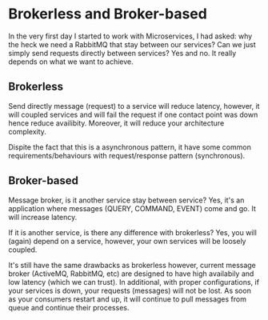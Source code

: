 # Brokerless and Broker-based
In the very first day I started to work with Microservices, I had asked: why the heck we need a RabbitMQ that stay between our services?
Can we just simply send requests directly between services? Yes and no. It really depends on what we want to achieve.

## Brokerless
Send directly message (request) to a service will reduce latency, however, it will coupled services and will fail the request if one
contact point was down hence reduce availibity. Moreover, it will reduce your architecture complexity. 

Dispite the fact that this is a asynchronous pattern, it have some common requirements/behaviours with request/response pattern (synchronous). 

## Broker-based
Message broker, is it another service stay between service? Yes, it's an application where messages (QUERY, COMMAND, EVENT) come and go.
It will increase latency.

If it is another service, is there any difference with brokerless? Yes, you will (again) depend on a service, however, your own services
will be loosely coupled. 

It's still have the same drawbacks as brokerless however, current message broker (ActiveMQ, RabbitMQ, etc) are designed to have high
availabily and low latency (which we can trust). 
In additional, with proper configurations, if your services is down, your requests (messages)
will not be lost. As soon as your consumers restart and up, it will continue to pull messages from queue and continue their processes.

